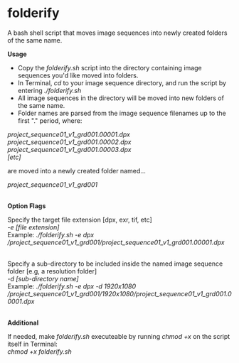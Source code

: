 # folderify
A bash shell script that moves image sequences into newly created folders of the same name.

**Usage**
- Copy the *folderify.sh* script into the directory containing image sequences you'd like moved into folders.<br/>
- In Terminal, *cd* to your image sequence directory, and run the script by entering *./folderify.sh*
- All image sequences in the directory will be moved into new folders of the same name.
- Folder names are parsed from the image sequence filenames up to the first "." period, where:

*project_sequence01_v1_grd001.00001.dpx*<br/>
*project_sequence01_v1_grd001.00002.dpx*<br/>
*project_sequence01_v1_grd001.00003.dpx*<br/>
*[etc]*

are moved into a newly created folder named... 

*project_sequence01_v1_grd001*<br/><br/>

**Option Flags**

Specify the target file extension [dpx, exr, tif, etc]<br/>
*-e [file extension]*<br/>
Example: *./folderify.sh -e dpx*<br/>
*/project_sequence01_v1_grd001/project_sequence01_v1_grd001.00001.dpx*<br/><br/>

Specify a sub-directory to be included inside the named image sequence folder [e.g, a resolution folder]<br/>
*-d [sub-directory name]*<br/>
Example: *./folderify.sh -e dpx -d 1920x1080*<br/>
*/project_sequence01_v1_grd001/1920x1080/project_sequence01_v1_grd001.00001.dpx*<br/><br/>

**Additional**

If needed, make *folderify.sh* executeable by running *chmod +x* on the script itself in Terminal:<br/>
*chmod +x folderify.sh* 